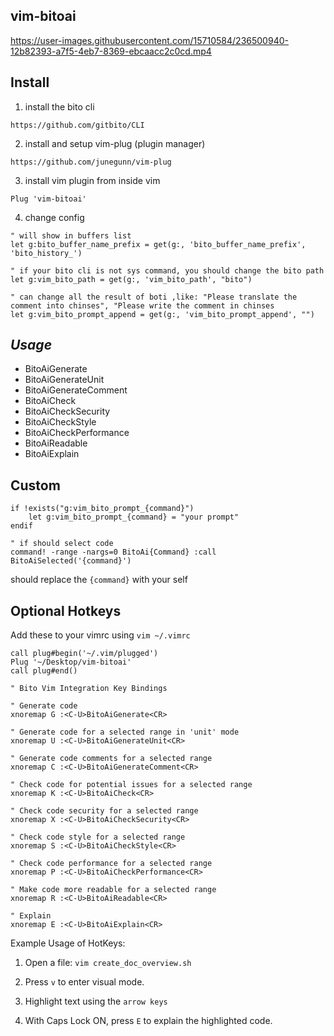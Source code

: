 vim-bitoai
----

https://user-images.githubusercontent.com/15710584/236500940-12b82393-a7f5-4eb7-8369-ebcaacc2c0cd.mp4

## Install

1. install the bito cli

`https://github.com/gitbito/CLI`

2. install and setup vim-plug (plugin manager)

`https://github.com/junegunn/vim-plug`

3. install vim plugin from inside vim

```
Plug 'vim-bitoai'
```

4. change config

```
" will show in buffers list
let g:bito_buffer_name_prefix = get(g:, 'bito_buffer_name_prefix', 'bito_history_')

" if your bito cli is not sys command, you should change the bito path
let g:vim_bito_path = get(g:, 'vim_bito_path', "bito")

" can change all the result of boti ,like: "Please translate the comment into chinses", "Please write the comment in chinses
let g:vim_bito_prompt_append = get(g:, 'vim_bito_prompt_append', "")
```



## *Usage*

- BitoAiGenerate
- BitoAiGenerateUnit
- BitoAiGenerateComment
- BitoAiCheck
- BitoAiCheckSecurity
- BitoAiCheckStyle
- BitoAiCheckPerformance
- BitoAiReadable
- BitoAiExplain



## Custom

```
if !exists("g:vim_bito_prompt_{command}")
    let g:vim_bito_prompt_{command} = "your prompt"
endif

" if should select code
command! -range -nargs=0 BitoAi{Command} :call BitoAiSelected('{command}')
```
should replace the `{command}` with your self

## Optional Hotkeys 
Add these to your vimrc using 
`vim ~/.vimrc`

```
call plug#begin('~/.vim/plugged')
Plug '~/Desktop/vim-bitoai'
call plug#end()

" Bito Vim Integration Key Bindings

" Generate code
xnoremap G :<C-U>BitoAiGenerate<CR>

" Generate code for a selected range in 'unit' mode
xnoremap U :<C-U>BitoAiGenerateUnit<CR>

" Generate code comments for a selected range
xnoremap C :<C-U>BitoAiGenerateComment<CR>

" Check code for potential issues for a selected range
xnoremap K :<C-U>BitoAiCheck<CR>

" Check code security for a selected range
xnoremap X :<C-U>BitoAiCheckSecurity<CR>

" Check code style for a selected range
xnoremap S :<C-U>BitoAiCheckStyle<CR>

" Check code performance for a selected range
xnoremap P :<C-U>BitoAiCheckPerformance<CR>

" Make code more readable for a selected range
xnoremap R :<C-U>BitoAiReadable<CR>

" Explain
xnoremap E :<C-U>BitoAiExplain<CR>
```

Example Usage of HotKeys:

1. Open a file: `vim create_doc_overview.sh`

2. Press `v` to enter visual mode.

3. Highlight text using the `arrow keys`

4. With Caps Lock ON, press `E` to explain the highlighted code.
